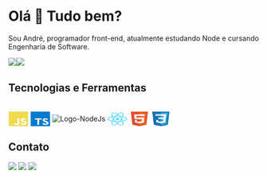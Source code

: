 <h1 align="left">Olá 👋 Tudo bem?</h1>

<p align="left">Sou André, programador front-end, atualmente estudando Node e cursando Engenharia de Software.</p>

![](https://github-readme-stats.vercel.app/api?username=andretffarias&theme=transparent&hide_border=true&include_all_commits=false&count_private=false)![](https://github-readme-stats.vercel.app/api/top-langs/?username=andretffarias&theme=transparent&hide_border=true&include_all_commits=false&count_private=false&layout=compact)

<h2 align="left">Tecnologias e Ferramentas</h2>

<div style="display: inline_block"><br>
  <img align="center" alt="Logo-Js" height="30" width="40" src="https://raw.githubusercontent.com/devicons/devicon/master/icons/javascript/javascript-plain.svg">
  <img align="center" alt="Logo-Ts" height="30" width="40" src="https://raw.githubusercontent.com/devicons/devicon/master/icons/typescript/typescript-plain.svg">
  <img align="center" alt="Logo-NodeJs" height="30" width="40" src="https://cdn.simpleicons.org/nodedotjs/339933">
  <img align="center" alt="Logo-React" height="30" width="40" src="https://raw.githubusercontent.com/devicons/devicon/master/icons/react/react-original.svg">
  <img align="center" alt="Logo-HTML" height="30" width="40" src="https://raw.githubusercontent.com/devicons/devicon/master/icons/html5/html5-original.svg">
  <img align="center" alt="Logo-CSS" height="30" width="40" src="https://raw.githubusercontent.com/devicons/devicon/master/icons/css3/css3-original.svg">
</div>
  
<h2 align="left">Contato</h2>

<div> 
  <a href="https://instagram.com/dede_https" target="_blank"><img src="https://img.shields.io/badge/-Instagram-%23E4405F?style=for-the-badge&logo=instagram&logoColor=white" target="_blank"></a>
  <a href="https://www.linkedin.com/in/andrefarias" target="_blank"><img src="https://img.shields.io/badge/-LinkedIn-%230077B5?style=for-the-badge&logo=linkedin&logoColor=white" target="_blank"></a> 
  <a href = "mailto:atffpc@gmail.com"><img src="https://img.shields.io/badge/-Gmail-%23333?style=for-the-badge&logo=gmail&logoColor=white" target="_blank"></a>
  
</div>
